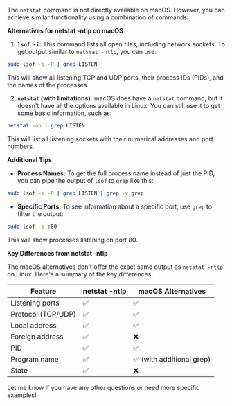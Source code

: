 The `netstat` command is not directly available on macOS. However, you can achieve similar functionality using a combination of commands:

**Alternatives for netstat -ntlp on macOS**

1. **`lsof -i`:** This command lists all open files, including network sockets. To get output similar to `netstat -ntlp`, you can use:

```bash
sudo lsof -i -P | grep LISTEN
```

This will show all listening TCP and UDP ports, their process IDs (PIDs), and the names of the processes.

2. **`netstat` (with limitations):** macOS does have a `netstat` command, but it doesn't have all the options available in Linux. You can still use it to get some basic information, such as:

```bash
netstat -an | grep LISTEN 
```

This will list all listening sockets with their numerical addresses and port numbers.

**Additional Tips**

* **Process Names:** To get the full process name instead of just the PID, you can pipe the output of `lsof` to `grep` like this:

```bash
sudo lsof -i -P | grep LISTEN | grep -v grep
```

* **Specific Ports:** To see information about a specific port, use `grep` to filter the output:

```bash
sudo lsof -i :80
```

This will show processes listening on port 80.

**Key Differences from netstat -ntlp**

The macOS alternatives don't offer the exact same output as `netstat -ntlp` on Linux. Here's a summary of the key differences:

| Feature       | netstat -ntlp | macOS Alternatives |
|--------------|----------------|--------------------|
| Listening ports | ✅              | ✅                   |
| Protocol (TCP/UDP)  | ✅              | ✅                   |
| Local address | ✅              | ✅                   |
| Foreign address   | ✅              | ❌                   |
| PID            | ✅              | ✅                   |
| Program name    | ✅              | ✅ (with additional grep) |
| State           | ✅              | ❌                   |

Let me know if you have any other questions or need more specific examples!
